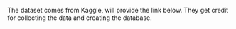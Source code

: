 The dataset comes from Kaggle, will provide the link below. They get credit for collecting the data and creating the database. 
